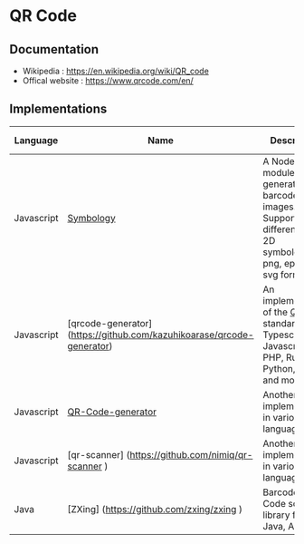 # QR Code

## Documentation

- Wikipedia : https://en.wikipedia.org/wiki/QR_code
- Offical website : https://www.qrcode.com/en/

## Implementations

| Language   | Name                                                                   | Description                                                                                                                                     | Docs Quality | Maintenance | Recommended |
| ---------- | ---------------------------------------------------------------------- | ----------------------------------------------------------------------------------------------------------------------------------------------- | ------------ | ----------- | ----------- |
| Javascript | [Symbology](https://github.com/jshor/symbology)                        | A Node.js module that generates barcode images. Supports 50+ different 1D or 2D symbologies in png, eps, or svg formats.                        |              |             | ✅          |
| Javascript | [qrcode-generator] (https://github.com/kazuhikoarase/qrcode-generator) | An implementation of the [QR Code](https://en.wikipedia.org/wiki/QR_code) standard in Typescript, Javascript, PHP, Ruby, Python, Java and more. |              |             | ✅          |
| Javascript | [QR-Code-generator](https://github.com/nayuki/QR-Code-generator)       | Another implementation in various language.                                                                                                     |              |             |             |
| Javascript | [qr-scanner] (https://github.com/nimiq/qr-scanner )                    | Another implementation in various language.                                                                                                     |              |             | ✅          |
| Java       | [ZXing] (https://github.com/zxing/zxing )                              | Barcode / QR Code scanning library for Java, Android                                                                                            |              |             | ✅          |
